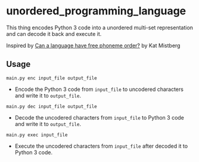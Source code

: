 # unordered_programming_language

This thing encodes Python 3 code into a unordered multi-set representation and can decode it back and execute it.

Inspired by [Can a language have free phoneme order?](https://www.youtube.com/watch?v=0a27tS3ltFc) by Kat Mistberg

## Usage

`main.py enc input_file output_file`

- Encode the Python 3 code from `input_file` to uncodered characters and write it to `output_file`.

`main.py dec input_file output_file`

- Decode the uncodered characters from `input_file` to Python 3 code and write it to `output_file`.

`main.py exec input_file`

- Execute the uncodered characters from `input_file` after decoded it to Python 3 code.
